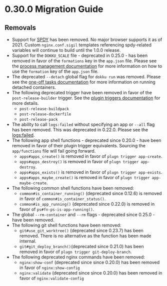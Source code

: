 # 0.30.0 Migration Guide

## Removals

- Support for [SPDY](https://en.wikipedia.org/wiki/SPDY) has been removed. No major browser supports it as of 2021. Custom `nginx.conf.sigil` templates referencing spdy-related variables will continue to build until the 1.0.0 release.
- Support for the `DOKKU_SCALE` file - deprecated in 0.25.0 - has been removed in favor of the `formations` key in the `app.json` file. Please see the [process management documentation](/docs/processes/process-management.md#manually-managing-process-scaling) for more information on how to use the `formation` key of the `app.json` file.
- The deprecated `--detach` global flag for `dokku run` was removed. Please see the [one-off tasks documentation](/docs/processes/one-off-tasks.md#running-a-detached-container) for more information on running detached containers.
- The following deprecated trigger have been removed in favor of the `post-release-builder` trigger. See the [plugin triggers documentation](https://dokku.com/docs/development/plugin-triggers/#post-release-builder) for more details.
    - `post-release-buildpack`
    - `post-release-dockerfile`
    - `post-release-pack`
- The ability to call `logs:failed` without specifying an app or `--all` flag has been removed. This was deprecated in 0.22.0. Please see the [logs:failed](/docs/deployment/logs.md#failed-deploy-logs).
- The following app shell functions - deprecated since 0.20.0 - have been removed in favor of their plugin trigger equivalents. Sourcing the `app/functions` file will fail going forward.
    - `apps#apps_create()` is removed in favor of `plugn trigger app-create`.
    - `apps#apps_destroy()` is removed in favor of `plugn trigger app-destroy`.
    - `apps#apps_exists()` is removed in favor of `plugn trigger app-exists`.
    - `apps#apps_maybe_create()` is removed in favor of `plugn trigger app-maybe-create`.
- The following common shell functions have been removed:
    - `common#is_container_running()` (deprecated since 0.12.6) is removed in favor of `common#is_container_status()`.
    - `common#is_app_running()` (deprecated since 0.22.0) is removed in favor of `ps#fn-ps-is-app-running()`.
- The global `--rm-container` and `--rm` flags - deprecated since 0.25.0 - have been removed.
- The following git shell functions have been removed:
    - `git#use_git_worktree()` (deprecated since 0.23.7) has been removed. There is no alternative as the function has been made internal.
    - `git#git_deploy_branch()`(deprecated since 0.21.0) has been removed in favor of `plugn trigger git-deploy-branch`.
- The following deprecated nginx commands have been removed:
    - `nginx:show-conf` (deprecated since since 0.20.0) has been removed in favor of `nginx:show-config`
    - `nginx:validate` (deprecated since since 0.20.0) has been removed in favor of `nginx:validate-config`
